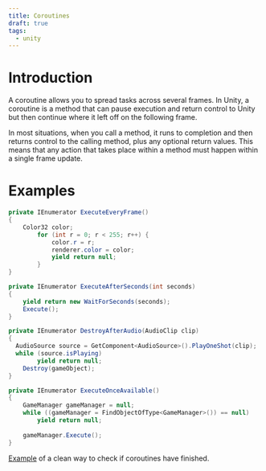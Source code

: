 ```yaml
---
title: Coroutines
draft: true
tags:
  - unity
---
```

# Introduction

A coroutine allows you to spread tasks across several frames. In Unity, a coroutine is a method that can pause execution and return control to Unity but then continue where it left off on the following frame.

In most situations, when you call a method, it runs to completion and then returns control to the calling method, plus any optional return values. This means that any action that takes place within a method must happen within a single frame update.

# Examples

```csharp
private IEnumerator ExecuteEveryFrame() 
{
	Color32 color;
		for (int r = 0; r < 255; r++) {
			color.r = r;
			renderer.color = color;
			yield return null;
		}
}
```

```csharp
private IEnumerator ExecuteAfterSeconds(int seconds) 
{
	yield return new WaitForSeconds(seconds);
	Execute();
}
```

```csharp
private IEnumerator DestroyAfterAudio(AudioClip clip) 
{
  AudioSource source = GetComponent<AudioSource>().PlayOneShot(clip);
  while (source.isPlaying)
		yield return null;
	Destroy(gameObject);
}
```

```csharp
private IEnumerator ExecuteOnceAvailable() 
{
	GameManager gameManager = null;
	while ((gameManager = FindObjectOfType<GameManager>()) == null) 
		yield return null;
	
	gameManager.Execute();
}
```

[Example](https://www.youtube.com/watch?v=7RBI9mb8s3E) of a clean way to check if coroutines have finished.